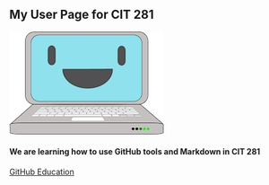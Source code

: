 ## My User Page for CIT 281

![Computer Image](images/Optimized-images.png)

#### We are learning how to use GitHub tools and Markdown in CIT 281

[GitHub Education](https://education.github.com/)
